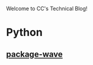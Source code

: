 Welcome to CC's Technical Blog!

# Python
## [package-wave](https://viannecc.github.io/orangecc.github.io/py_wave.md)
